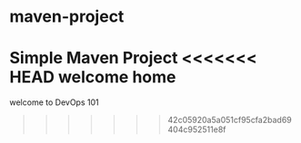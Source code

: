# maven-project

Simple Maven Project
<<<<<<< HEAD
welcome home
=======
welcome to DevOps 101
>>>>>>> 42c05920a5a051cf95cfa2bad69404c952511e8f
